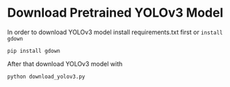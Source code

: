 # Download Pretrained YOLOv3 Model
In order to download YOLOv3 model install requirements.txt first or `install gdown`

```
pip install gdown
```

After that download YOLOv3 model with

```
python download_yolov3.py
```